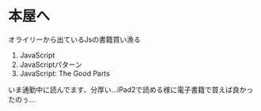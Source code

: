 # 本屋へ

オライリーから出ているJsの書籍買い漁る

1. JavaScript
2. JavaScriptパターン
3. JavaScript: The Good Parts

いま通勤中に読んでます、分厚い...iPad2で読める様に電子書籍で買えば良かったのぅ...
